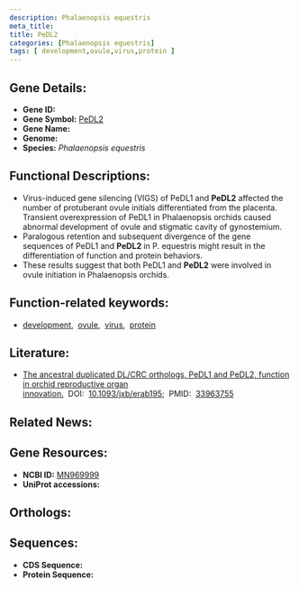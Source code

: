 ```yaml
---
description: Phalaenopsis equestris
meta_title:
title: PeDL2
categories: [Phalaenopsis equestris]
tags: [ development,ovule,virus,protein ]
---
```


## Gene Details:
- **Gene ID:** []()
- **Gene Symbol:** <u>PeDL2</u>
- **Gene Name:** 
- **Genome:** []()
- **Species:** *Phalaenopsis equestris*

## Functional Descriptions:
   - Virus-induced gene silencing (VIGS) of PeDL1 and **PeDL2** affected the number of protuberant ovule initials differentiated from the placenta. Transient overexpression of PeDL1 in Phalaenopsis orchids caused abnormal development of ovule and stigmatic cavity of gynostemium.
   - Paralogous retention and subsequent divergence of the gene sequences of PeDL1 and **PeDL2** in P. equestris might result in the differentiation of function and protein behaviors.
   - These results suggest that both PeDL1 and **PeDL2** were involved in ovule initiation in Phalaenopsis orchids.

## Function-related keywords:
   - [development](/tags/development/),&nbsp;&nbsp;[ovule](/tags/ovule/),&nbsp;&nbsp;[virus](/tags/virus/),&nbsp;&nbsp;[protein](/tags/protein/)

## Literature:
   - [The ancestral duplicated DL/CRC orthologs, PeDL1 and PeDL2, function in orchid reproductive organ innovation.](https://doi.org/10.1093/jxb/erab195)&nbsp;&nbsp;DOI:&nbsp;&nbsp;[10.1093/jxb/erab195](https://doi.org/10.1093/jxb/erab195);&nbsp;&nbsp;PMID:&nbsp;&nbsp;[33963755](https://pubmed.ncbi.nlm.nih.gov/33963755/)

## Related News:

## Gene Resources:
- **NCBI ID:**  [MN969999](https://www.ncbi.nlm.nih.gov/gene/?term=MN969999)
- **UniProt accessions:**  [](https://www.uniprot.org/uniprotkb//entry)

## Orthologs:

## Sequences:
- **CDS Sequence:**
- **Protein Sequence:**

